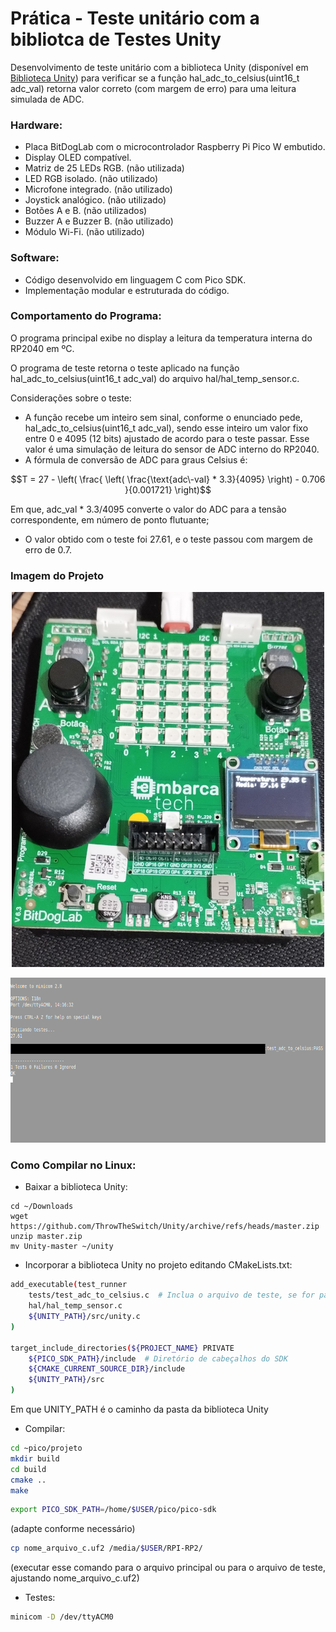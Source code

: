 # Prática - Teste unitário com a bibliotca de Testes Unity

Desenvolvimento de teste unitário com a biblioteca Unity (disponível em [Biblioteca Unity](https://www.throwtheswitch.org/unity)) para verificar se a função hal_adc_to_celsius(uint16_t adc_val) retorna valor correto (com margem de erro) para uma leitura simulada de ADC.

### Hardware:

- Placa BitDogLab com o microcontrolador Raspberry Pi Pico W embutido.
- Display OLED compatível. 
- Matriz de 25 LEDs RGB. (não utilizada)
- LED RGB isolado. (não utilizado)
- Microfone integrado. (não utilizado)
- Joystick analógico. (não utilizado)
- Botões A e B. (não utilizados)
- Buzzer A e Buzzer B. (não utilizado)
- Módulo Wi-Fi. (não utilizado)

### Software:

- Código desenvolvido em linguagem C com Pico SDK.
- Implementação modular e estruturada do código.

### Comportamento do Programa:

O programa principal exibe no display a leitura da temperatura interna do RP2040 em ºC.

O programa de teste retorna o teste aplicado na função hal_adc_to_celsius(uint16_t adc_val) do arquivo hal/hal_temp_sensor.c.

Considerações sobre o teste:

- A função recebe um inteiro sem sinal, conforme o enunciado pede, hal_adc_to_celsius(uint16_t adc_val), sendo esse inteiro um valor fixo entre 0 e 4095 (12 bits) ajustado de acordo para o teste passar. Esse valor é uma simulação de leitura do sensor de ADC interno do RP2040.
- A fórmula de conversão de ADC para graus Celsius é:
 
$$T = 27 - \left( \frac{ \left( \frac{\text{adc\-val} * 3.3}{4095} \right) - 0.706 }{0.001721} \right)$$

Em que, adc_val * 3.3/4095 converte o valor do ADC para a tensão correspondente, em número de ponto flutuante;

- O valor obtido com o teste foi 27.61, e o teste passou com margem de erro de 0.7.


### Imagem do Projeto
<p align="center">
  <img src="https://github.com/guilherme-ro/guilherme_ramos_embarcatech_HBr_2025/raw/main/projetos/teste_unitario_monitor_temperatura_interna_RP2040_modular/assets/temperatura-interna-RP2040.jpg" width="500" height="600" alt="Monitor de Temperatura do RP2040">
</p>

<p align="center">
  <img src="https://github.com/guilherme-ro/guilherme_ramos_embarcatech_HBr_2025/raw/main/projetos/teste_unitario_monitor_temperatura_interna_RP2040_modular/assets/teste_unitario.png" width="579" height="264" alt="Teste Unitário">
</p>

### Como Compilar no Linux:

* Baixar a biblioteca Unity:

```
cd ~/Downloads
wget https://github.com/ThrowTheSwitch/Unity/archive/refs/heads/master.zip
unzip master.zip
mv Unity-master ~/unity
```

* Incorporar a biblioteca Unity no projeto editando CMakeLists.txt:

```bash
add_executable(test_runner
    tests/test_adc_to_celsius.c  # Inclua o arquivo de teste, se for parte do build
    hal/hal_temp_sensor.c
    ${UNITY_PATH}/src/unity.c
)

target_include_directories(${PROJECT_NAME} PRIVATE
    ${PICO_SDK_PATH}/include  # Diretório de cabeçalhos do SDK
    ${CMAKE_CURRENT_SOURCE_DIR}/include
    ${UNITY_PATH}/src
)
```

Em que UNITY_PATH é o caminho da pasta da biblioteca Unity

* Compilar:

```bash
cd ~pico/projeto
mkdir build
cd build
cmake ..
make
```

```bash
export PICO_SDK_PATH=/home/$USER/pico/pico-sdk 
```
(adapte conforme necessário)

```bash
cp nome_arquivo_c.uf2 /media/$USER/RPI-RP2/
```
(executar esse comando para o arquivo principal ou para o arquivo de teste, ajustando nome_arquivo_c.uf2)

* Testes:

```bash
minicom -D /dev/ttyACM0
```

